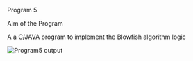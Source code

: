 Program 5

Aim of the Program

A a C/JAVA program to implement the Blowfish algorithm logic

![Program5 output](https://user-images.githubusercontent.com/69300792/147569516-ad6ab3e7-1867-443f-a099-95509e6e486b.png)

